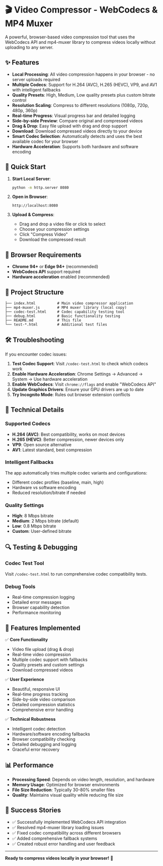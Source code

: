 # 🎬 Video Compressor - WebCodecs & MP4 Muxer

A powerful, browser-based video compression tool that uses the WebCodecs API and mp4-muxer library to compress videos locally without uploading to any server.

## ✨ Features

- **Local Processing**: All video compression happens in your browser - no server uploads required
- **Multiple Codecs**: Support for H.264 (AVC), H.265 (HEVC), VP9, and AV1 with intelligent fallbacks
- **Quality Presets**: High, Medium, Low quality presets plus custom bitrate control
- **Resolution Scaling**: Compress to different resolutions (1080p, 720p, 480p, 360p)
- **Real-time Progress**: Visual progress bar and detailed logging
- **Side-by-side Preview**: Compare original and compressed videos
- **Drag & Drop**: Easy file upload with drag and drop support
- **Download**: Download compressed videos directly to your device
- **Smart Codec Selection**: Automatically detects and uses the best available codec for your browser
- **Hardware Acceleration**: Supports both hardware and software encoding

## 🚀 Quick Start

1. **Start Local Server**:
   ```bash
   python -m http.server 8080
   ```

2. **Open in Browser**:
   ```
   http://localhost:8080
   ```

3. **Upload & Compress**:
   - Drag and drop a video file or click to select
   - Choose your compression settings
   - Click "Compress Video"
   - Download the compressed result

## 🔧 Browser Requirements

- **Chrome 94+** or **Edge 94+** (recommended)
- **WebCodecs API** support required
- **Hardware acceleration** enabled (recommended)

## 📁 Project Structure

```
├── index.html          # Main video compressor application
├── mp4-muxer.js        # MP4 muxer library (local copy)
├── codec-test.html     # Codec capability testing tool
├── debug.html          # Basic functionality testing
├── README.md           # This file
└── test-*.html         # Additional test files
```

## 🛠️ Troubleshooting

If you encounter codec issues:

1. **Test Codec Support**: Visit `/codec-test.html` to check which codecs work
2. **Enable Hardware Acceleration**: Chrome Settings → Advanced → System → Use hardware acceleration
3. **Enable WebCodecs**: Visit `chrome://flags` and enable "WebCodecs API"
4. **Update Graphics Drivers**: Ensure your GPU drivers are up to date
5. **Try Incognito Mode**: Rules out browser extension conflicts

## 🎯 Technical Details

### Supported Codecs
- **H.264 (AVC)**: Best compatibility, works on most devices
- **H.265 (HEVC)**: Better compression, newer devices only
- **VP9**: Open source alternative
- **AV1**: Latest standard, best compression

### Intelligent Fallbacks
The app automatically tries multiple codec variants and configurations:
- Different codec profiles (baseline, main, high)
- Hardware vs software encoding
- Reduced resolution/bitrate if needed

### Quality Settings
- **High**: 8 Mbps bitrate
- **Medium**: 2 Mbps bitrate (default)
- **Low**: 0.8 Mbps bitrate
- **Custom**: User-defined bitrate

## 🔍 Testing & Debugging

### Codec Test Tool
Visit `/codec-test.html` to run comprehensive codec compatibility tests.

### Debug Tools
- Real-time compression logging
- Detailed error messages
- Browser capability detection
- Performance monitoring

## 🌟 Features Implemented

✅ **Core Functionality**
- Video file upload (drag & drop)
- Real-time video compression
- Multiple codec support with fallbacks
- Quality presets and custom settings
- Download compressed videos

✅ **User Experience**
- Beautiful, responsive UI
- Real-time progress tracking
- Side-by-side video comparison
- Detailed compression statistics
- Comprehensive error handling

✅ **Technical Robustness**
- Intelligent codec detection
- Hardware/software encoding fallbacks
- Browser compatibility checking
- Detailed debugging and logging
- Graceful error recovery

## 📊 Performance

- **Processing Speed**: Depends on video length, resolution, and hardware
- **Memory Usage**: Optimized for browser environments
- **File Size Reduction**: Typically 30-80% smaller files
- **Quality**: Maintains visual quality while reducing file size

## 🎉 Success Stories

- ✅ Successfully implemented WebCodecs API integration
- ✅ Resolved mp4-muxer library loading issues
- ✅ Fixed codec compatibility across different browsers
- ✅ Added comprehensive fallback systems
- ✅ Created robust error handling and user feedback

---

**Ready to compress videos locally in your browser!** 🚀 